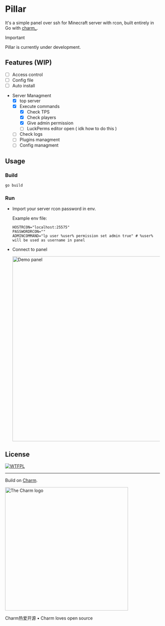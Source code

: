 # Pillar 
It's a simple panel over ssh for Minecraft server with rcon, built entirely in Go with [charm_](https://charm.sh/).


> [!IMPORTANT]
> Pillar is currently under development.

## Features (WIP)
- [ ] Access control
- [ ] Config file
- [ ] Auto install
- Server Managment
    - [x] top server 
    - [x] Execute commands 
        - [x] Check TPS
        - [x] Check players
        - [x] Give admin permission
        - [ ] LuckPerms editor open ( idk how to do this )
    - [ ] Check logs
    - [ ] Plugins managment
    - [ ] Config managment

## Usage
### Build
```bash
go build
```
### Run
- Import your server rcon password in env.
  
  Example env file:
  ```env
  HOSTRCON="localhost:25575"
  PASSWORDRCON=""
  ADMINCOMMAND="lp user %user% permission set admin true" # %user% will be used as username in panel
  ```
- Connect to panel
  
  <img alt="Demo panel" src="https://raw.githubusercontent.com/alozoBack/mcpanel/refs/heads/main/demo.gif" width="600" />

## License
[![WTFPL](http://www.wtfpl.net/download/wtfpl-badge-3/)](https://github.com/alozoBack/mcpanel/raw/main/LICENSE)

---

Build on [Charm](https://charm.sh).

<a href="https://charm.sh/"><img alt="The Charm logo" src="https://stuff.charm.sh/charm-badge.jpg" width="400"></a>

Charm热爱开源 • Charm loves open source

